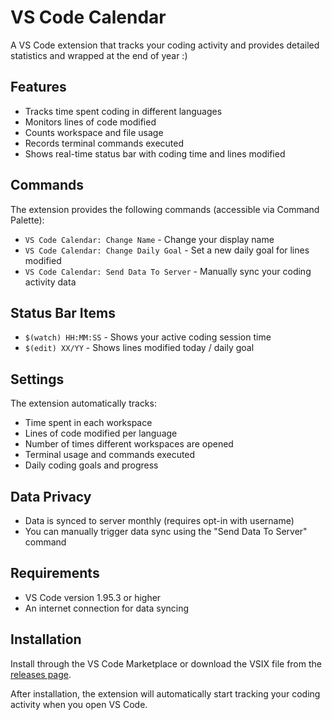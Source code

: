 # VS Code Calendar

A VS Code extension that tracks your coding activity and provides detailed statistics and wrapped at the end of year :)

## Features

- Tracks time spent coding in different languages
- Monitors lines of code modified
- Counts workspace and file usage
- Records terminal commands executed
- Shows real-time status bar with coding time and lines modified

## Commands

The extension provides the following commands (accessible via Command Palette):

- `VS Code Calendar: Change Name` - Change your display name
- `VS Code Calendar: Change Daily Goal` - Set a new daily goal for lines modified
- `VS Code Calendar: Send Data To Server` - Manually sync your coding activity data

## Status Bar Items

- `$(watch) HH:MM:SS` - Shows your active coding session time
- `$(edit) XX/YY` - Shows lines modified today / daily goal

## Settings

The extension automatically tracks:

- Time spent in each workspace
- Lines of code modified per language
- Number of times different workspaces are opened
- Terminal usage and commands executed 
- Daily coding goals and progress

## Data Privacy

- Data is synced to server monthly (requires opt-in with username)
- You can manually trigger data sync using the "Send Data To Server" command

## Requirements

- VS Code version 1.95.3 or higher
- An internet connection for data syncing

## Installation

Install through the VS Code Marketplace or download the VSIX file from the [releases page](https://github.com/VanshSukhija/vs-code-calendar/releases).

After installation, the extension will automatically start tracking your coding activity when you open VS Code.